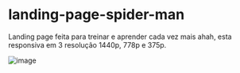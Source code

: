 # landing-page-spider-man

Landing page feita para treinar e aprender cada vez mais ahah, esta responsiva em 3 resolução 1440p, 778p e 375p.

![image](https://user-images.githubusercontent.com/104763390/186500056-ace3c463-c061-4172-a680-37ffd2f24052.png)

